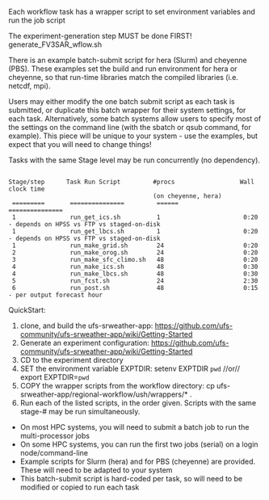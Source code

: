 Each workflow task has a wrapper script to set environment variables and run the job script

The experiment-generation step MUST be done FIRST!  generate_FV3SAR_wflow.sh

There is an example batch-submit script for hera (Slurm) and cheyenne (PBS).  These examples set the build and run environment for hera or cheyenne, so that run-time libraries match the compiled libraries (i.e. netcdf, mpi). 

Users may either modify the one batch submit script as each task is submitted, or duplicate this batch wrapper for their system settings, for each task.  Alternatively, some batch systems allow users to specify most of the settings on the command line (with the sbatch or qsub command, for example).  This piece will be unique to your system - use the examples, but expect that you will need to change things!

Tasks with the same Stage level may be run concurrently (no dependency).

```

Stage/step      Task Run Script         #procs                  Wall clock time
                                        (on cheyenne, hera)
 =========       ===============         ======                  ===============
 1               run_get_ics.sh          1                       0:20 - depends on HPSS vs FTP vs staged-on-disk
 1               run_get_lbcs.sh         1                       0:20 - depends on HPSS vs FTP vs staged-on-disk
 1               run_make_grid.sh        24                      0:20
 2               run_make_orog.sh        24                      0:20
 3               run_make_sfc_climo.sh   48                      0:20
 4               run_make_ics.sh         48                      0:30
 4               run_make_lbcs.sh        48                      0:30
 5               run_fcst.sh             24                      2:30
 6               run_post.sh             48                      0:15 - per output forecast hour

```

QuickStart:
1. clone, and build the ufs-srweather-app: https://github.com/ufs-community/ufs-srweather-app/wiki/Getting-Started
2. Generate an experiment configuration: https://github.com/ufs-community/ufs-srweather-app/wiki/Getting-Started
3. CD to the experiment directory
4. SET the environment variable EXPTDIR:  setenv EXPTDIR `pwd` //or// export EXPTDIR=`pwd`
5. COPY the wrapper scripts from the workflow directory:  cp ufs-srweather-app/regional-workflow/ush/wrappers/* .
6. Run each of the listed scripts, in the order given.  Scripts with the same stage-# may be run simultaneously.
 - On most HPC systems, you will need to submit a batch job to run the multi-processor jobs
 - On some HPC systems, you can run the first two jobs (serial) on a login node/command-line
 - Example scripts for Slurm (hera) and for PBS (cheyenne) are provided.  These will need to be adapted to your system
 - This batch-submit script is hard-coded per task, so will need to be modified or copied to run each task

 
